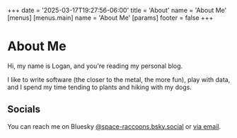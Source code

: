 +++
date = '2025-03-17T19:27:56-06:00'
title = 'About'
name = 'About Me'
[menus]
    [menus.main]
        name = 'About Me'
[params]
    footer = false
+++


# About Me

Hi, my name is Logan, and you're reading my personal blog.

I like to write software (the closer to the metal, the more fun), play with data, and I spend my time tending to plants and hiking with my dogs.


## Socials

You can reach me on Bluesky [@space-raccoons.bsky.social](https://bsky.app/profile/space-raccoons.bsky.social) or [via email](mailto:logan@flatland.ai).

